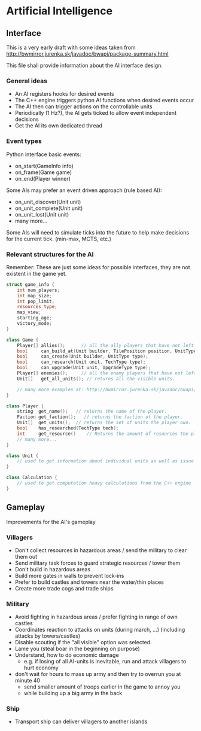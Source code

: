 # Artificial Intelligence

## Interface

This is a very early draft with some ideas taken
from http://bwmirror.jurenka.sk/javadoc/bwapi/package-summary.html

This file shall provide information about the AI interface design.


### General ideas

 * An AI registers hooks for desired events
 * The C++ engine triggers python AI functions when desired events occur
 * The AI then can trigger actions on the controllable units
 * Periodically (1 Hz?), the AI gets ticked to allow event independent decisions
 * Get the AI its own dedicated thread


### Event types

Python interface basic events:

 * on_start(GameInfo info)
 * on_frame(Game game)
 * on_end(Player winner)

Some AIs may prefer an event driven approach (rule based AI):

 * on_unit_discover(Unit unit)
 * on_unit_complete(Unit unit)
 * on_unit_lost(Unit unit)
 * many more...


Some AIs will need to simulate ticks into the future to help
make decisions for the current tick. (min-max, MCTS, etc.)


### Relevant structures for the AI

Remember: These are just some ideas for possible interfaces,
they are not existent in the game yet.

```cpp
struct game_info {
	int num_players;
	int map_size;
	int pop_limit;
	resources_type;
	map_view;
	starting_age;
	victory_mode;
}
```

```cpp
class Game {
	Player[] allies();      // all the ally players that have not left or been defeated.
	bool     can_build_at(Unit builder, TilePosition position, UnitType type);
	bool     can_create(Unit builder, UnitType type);
	bool     can_research(Unit unit, TechType type);
	bool     can_upgrade(Unit unit, UpgradeType type);
	Player[] enemies();     // all the enemy players that have not left or been defeated.
	Unit[]   get_all_units(); // returns all the visible units.

	// many more examples at: http://bwmirror.jurenka.sk/javadoc/bwapi/Game.html
}
```

```cpp
class Player {
	string  get_name();   // returns the name of the player.
	Faction get_faction();   // returns the faction of the player.
	Unit[]  get_units();  // returns the set of units the player own.
	bool    has_researched(TechType tech);
	int     get_resource()    // Returns the amount of resources the player owns.
	// many more...
}
```

```cpp
class Unit {
	// used to get information about individual units as well as issue orders to units
}
```

```cpp
class Calculation {
	// used to get computation heavy calculations from the C++ engine
}
```


## Gameplay

Improvements for the AI's gameplay

### Villagers

 - Don't collect resources in hazardous areas / send the military to clear them out
 - Send military task forces to guard strategic resources / tower them
 - Don't build in hazardous areas
 - Build more gates in walls to prevent lock-ins
 - Prefer to build castles and towers near the water/thin places
 - Create more trade cogs and trade ships

### Military

 - Avoid fighting in hazardous areas / prefer fighting in range of own castles
 - Coordinates reaction to attacks on units (during march, ...) (including attacks by towers/castles)
 - Disable scouting if the "all visible" option was selected.
 - Lame you (steal boar in the beginning on purpose)
 - Understand, how to do economic damage
   - e.g. if losing of all AI-units is inevitable, run and attack villagers to hurt economy
 - don't wait for hours to mass up army and then try to overrun you at minute 40
   - send smaller amount of troops earlier in the game to annoy you
   - while building up a big army in the back

### Ship

  - Transport ship can deliver villagers to another islands

